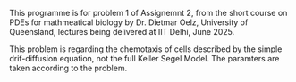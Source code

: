 This programme is for problem 1 of Assignemnt 2, from the short course on PDEs for mathmeatical biology by Dr.  Dietmar Oelz, University of Queensland, lectures being delivered at IIT Delhi, June 2025.

This problem is regarding the chemotaxis of cells described by the simple drif-diffusion equation, not the full Keller Segel Model. The paramters are taken according to the problem.
